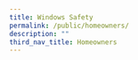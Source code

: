 ```yaml
---
title: Windows Safety
permalink: /public/homeowners/
description: ""
third_nav_title: Homeowners
---
```



